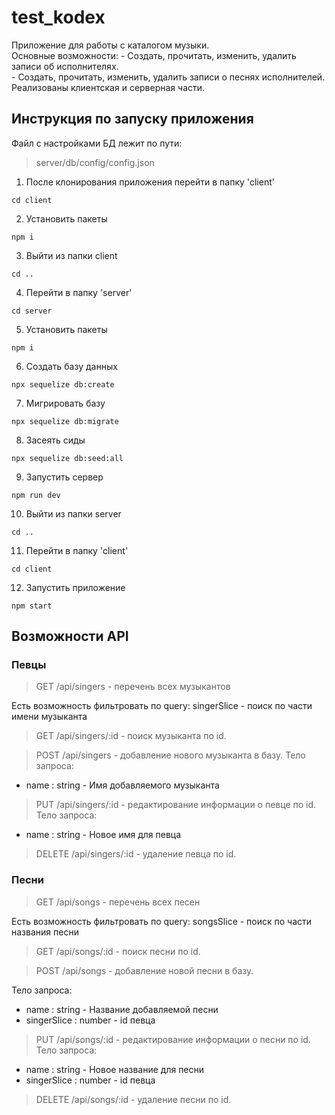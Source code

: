 # test_kodex
Приложение для работы с каталогом музыки.<br> Основные возможности: - Создать, прочитать, изменить, удалить записи об исполнителях.<br> - Создать, прочитать, изменить, удалить записи о песнях исполнителей.
Реализованы клиентская и серверная части.

## Инструкция по запуску приложения
Файл с настройками БД лежит по пути:
> server/db/config/config.json

1. После клонирования приложения перейти в папку 'client'<br>
``` JS
cd client
```

2. Установить пакеты<br>
``` JS
npm i
```

3. Выйти из папки client<br>
``` JS
cd ..
```

4. Перейти в папку 'server'<br>
``` JS
cd server
```

5. Установить пакеты<br>
``` JS
npm i
```

6. Создать базу данных<br>
``` JS
npx sequelize db:create
```

7. Мигрировать базу<br>
``` JS
npx sequelize db:migrate
```

8. Засеять сиды<br>
``` JS
npx sequelize db:seed:all
```

9. Запустить сервер<br>
``` JS
npm run dev
```

10. Выйти из папки server<br>
``` JS
cd ..
```

11. Перейти в папку 'client'<br>
``` JS
cd client
```

12. Запустить приложение<br>
``` JS
npm start
```

## Возможности API

### Певцы
> GET /api/singers - перечень всех музыкантов

Есть возможность фильтровать по query:
singerSlice - поиск по части имени музыканта

> GET /api/singers/:id - поиск музыканта по id.

> POST /api/singers - добавление нового музыканта в базу.
Тело запроса:
- name : string - Имя добавляемого музыканта

> PUT /api/singers/:id - редактирование информации о певце по id.
Тело запроса:
- name : string - Новое имя для певца

> DELETE /api/singers/:id - удаление певца по id.

### Песни
> GET /api/songs - перечень всех песен

Есть возможность фильтровать по query:
songsSlice - поиск по части названия песни

> GET /api/songs/:id - поиск песни по id.

> POST /api/songs - добавление новой песни в базу.

Тело запроса:
- name : string - Название добавляемой песни
- singerSlice : number - id певца

> PUT /api/songs/:id - редактирование информации о песни по id.
Тело запроса:
- name : string - Новое название для песни
- singerSlice : number - id певца

> DELETE /api/songs/:id - удаление песни по id.
